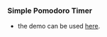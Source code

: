 ### Simple Pomodoro Timer
- the demo can be used [here](https://github.com/davidk55/simple-pomodoro-timer).
